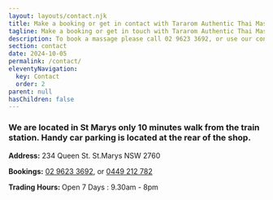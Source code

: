 ```yaml
---
layout: layouts/contact.njk
title: Make a booking or get in contact with Tararom Authentic Thai Massage
tagline: Make a booking or get in touch with Tararom Authentic Thai Massage
description: To book a massage please call 02 9623 3692, or use our contact form below. Tararom Authentic Thai Massage is located at 234 Queen St. St.Marys NSW 2760
section: contact
date: 2024-10-05
permalink: /contact/
eleventyNavigation:
  key: Contact
  order: 2
parent: null
hasChildren: false
---
```



<h3>We are located in St Marys only 10 minutes walk from the train station. Handy car parking is located at the rear of the shop.</h3>
  

<p><strong>Address:</strong> 234 Queen St. St.Marys NSW 2760</p>
<p><strong>Bookings:</strong> <a title="Call Tararom Authentic Thai Massage" href="tel:+61296233692">02 9623 3692</a>, or <a title="Call Tararom Authentic Thai Massage" href="tel:+61449212782">0449 212 782</a></p>
<p><strong>Trading Hours: </strong> Open 7 Days : 9.30am - 8pm</p>





